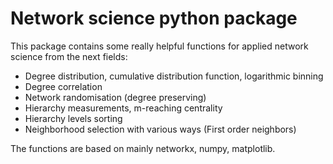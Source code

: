 # Network science python package

This package contains some really helpful functions for applied network science from the next fields:

* Degree distribution, cumulative distribution function, logarithmic binning
* Degree correlation
* Network randomisation (degree preserving)
* Hierarchy measurements, m-reaching centrality
* Hierarchy levels sorting
* Neighborhood selection with various ways (First order neighbors)

The functions are based on mainly  networkx, numpy, matplotlib.
